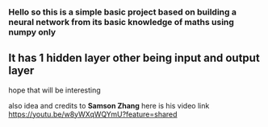 ### Hello so this is a simple basic project based on building a neural network from its basic knowledge of maths using numpy only 

## It has 1 hidden layer other being input and output layer 
hope that will be interesting 

also idea and credits to **Samson Zhang**
here is his video link https://youtu.be/w8yWXqWQYmU?feature=shared
